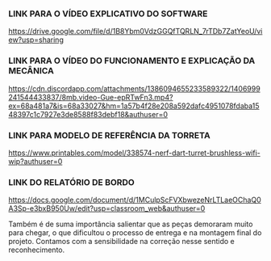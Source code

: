 ### LINK PARA O VÍDEO EXPLICATIVO DO SOFTWARE
https://drive.google.com/file/d/1B8Ybm0VdzGGQfTQRLN_7rTDb7ZatYeoU/view?usp=sharing

### LINK PARA O VÍDEO DO FUNCIONAMENTO E EXPLICAÇÃO DA MECÂNICA
https://cdn.discordapp.com/attachments/1386094655233589322/1406999241544433837/8mb.video-Gue-epRTwFn3.mp4?ex=68a481a7&is=68a33027&hm=1a57b4f28e208a592dafc4951078fdaba1548397c1c7927e3de8588f83debf18&authuser=0

### LINK PARA MODELO DE REFERÊNCIA DA TORRETA
https://www.printables.com/model/338574-nerf-dart-turret-brushless-wifi-wip?authuser=0

### LINK DO RELATÓRIO DE BORDO
https://docs.google.com/document/d/1MCulpScFVXbwezeNrLTLaeOChaQ0A3Sp-e3bxB950Uw/edit?usp=classroom_web&authuser=0

Também é de suma importância salientar que as peças demoraram muito para chegar, o que dificultou o processo de entrega e na montagem final do projeto. Contamos com a sensibilidade na correção nesse sentido e reconhecimento.
